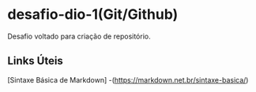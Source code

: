 # desafio-dio-1(Git/Github)
Desafio voltado para criação de repositório.
## Links Úteis
[Sintaxe Básica de Markdown] -(https://markdown.net.br/sintaxe-basica/)
